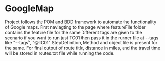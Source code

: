 # GoogleMap
Project follows the POM and BDD framework to automate the functionality of Google maps.
First naviagting to the page where featureFile folder contains the feature file for the same
Different tags are given to the scenario if you want to run just TC01 then pass it in the runner file at --tags like "--tags", "@TC01"
StepDefinition, Method and object file is present for the same.
For final output of route title, distance in miles, and the travel time will be stored in routes.txt file while running the code.
